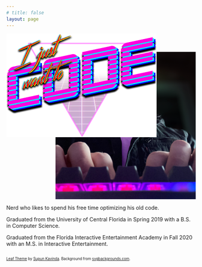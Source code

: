 ```yaml
---
# title: false
layout: page
---
```


<img src="assets/i_just_want_to_code.png" alt="I just want to code" width="400px" style="position: absolute; display: block; margin-left: 0; margin-right: auto; box-shadow: 0 0 0px rgba(0,0,0,0);">

<!-- <img src="assets/i_just_want_to_code.png" alt="I just want to code" width="50%" style="display: block; margin-left: auto; margin-right: auto; box-shadow: 0 0 0px rgba(0,0,0,0);"> -->

<br/><br/>

<img src="assets/hacker_me.png" alt="I just want to code" width="74%" style="display: block; margin-left: auto; margin-right: 0;">

<p align="left">
Nerd who likes to spend his free time optimizing his old code.
</p>

<p align="left">
Graduated from the University of Central Florida in Spring 2019 with a B.S. in Computer Science.
</p>

<p align="left">
Graduated from the Florida Interactive Entertainment Academy in Fall 2020 with an M.S. in Interactive Entertainment.
</p>

<sub><sub>
[Leaf Theme](https://github.com/SupunKavinda/jekyll-theme-leaf) by [Supun Kavinda](https://twitter.com/_SupunKavinda).
Background from [svgbackgrounds.com](https://www.svgbackgrounds.com/).
</sub></sub>
